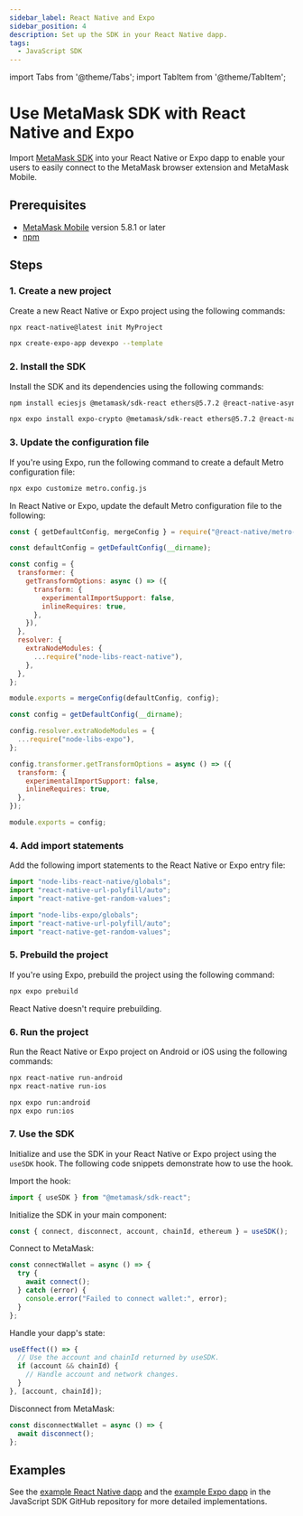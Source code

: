 ```yaml
---
sidebar_label: React Native and Expo
sidebar_position: 4
description: Set up the SDK in your React Native dapp.
tags:
  - JavaScript SDK
---
```


import Tabs from '@theme/Tabs';
import TabItem from '@theme/TabItem';

# Use MetaMask SDK with React Native and Expo

Import [MetaMask SDK](../../../concepts/sdk/index.md) into your React Native or Expo dapp to
enable your users to easily connect to the MetaMask browser extension and MetaMask Mobile.

## Prerequisites

- [MetaMask Mobile](https://github.com/MetaMask/metamask-mobile) version 5.8.1 or later
- [npm](https://docs.npmjs.com/downloading-and-installing-node-js-and-npm)

## Steps

### 1. Create a new project

Create a new React Native or Expo project using the following commands:

<Tabs>
  <TabItem value="React Native">

  ```bash
  npx react-native@latest init MyProject
  ```

  </TabItem>
  <TabItem value="Expo">

  ```bash
  npx create-expo-app devexpo --template
  ```

  </TabItem>
</Tabs>

### 2. Install the SDK

Install the SDK and its dependencies using the following commands:

<Tabs>
  <TabItem value="React Native">

  ```bash
  npm install eciesjs @metamask/sdk-react ethers@5.7.2 @react-native-async-storage/async-storage node-libs-react-native react-native-background-timer react-native-randombytes react-native-url-polyfill react-native-get-random-values
  ```

  </TabItem>
  <TabItem value="Expo">

  ```bash
  npx expo install expo-crypto @metamask/sdk-react ethers@5.7.2 @react-native-async-storage/async-storage node-libs-expo react-native-background-timer react-native-randombytes react-native-url-polyfill react-native-get-random-values@1.8.0
  ```

  </TabItem>
</Tabs>

### 3. Update the configuration file

If you're using Expo, run the following command to create a default Metro configuration file:

```bash
npx expo customize metro.config.js
```

In React Native or Expo, update the default Metro configuration file to the following:

<Tabs>
  <TabItem value="React Native">

  ```javascript title="metro.config.js"
  const { getDefaultConfig, mergeConfig } = require("@react-native/metro-config");

  const defaultConfig = getDefaultConfig(__dirname);

  const config = {
    transformer: {
      getTransformOptions: async () => ({
        transform: {
          experimentalImportSupport: false,
          inlineRequires: true,
        },
      }),
    },
    resolver: {
      extraNodeModules: {
        ...require("node-libs-react-native"),
      },
    },
  };

  module.exports = mergeConfig(defaultConfig, config);
  ```

  </TabItem>
  <TabItem value="Expo">

  ```javascript title="metro.config.js"
  const config = getDefaultConfig(__dirname);

  config.resolver.extraNodeModules = {
    ...require("node-libs-expo"),
  };

  config.transformer.getTransformOptions = async () => ({
    transform: {
      experimentalImportSupport: false,
      inlineRequires: true,
    },
  });

  module.exports = config;
  ```

  </TabItem>
</Tabs>

### 4. Add import statements

Add the following import statements to the React Native or Expo entry file:

<Tabs>
  <TabItem value="React Native">

  ```javascript title="index.js or App.tsx"
  import "node-libs-react-native/globals";
  import "react-native-url-polyfill/auto";
  import "react-native-get-random-values";
  ```

  </TabItem>
  <TabItem value="Expo">

  ```javascript title="App.tsx"
  import "node-libs-expo/globals";
  import "react-native-url-polyfill/auto";
  import "react-native-get-random-values";
  ```

  </TabItem>
</Tabs>

### 5. Prebuild the project

If you're using Expo, prebuild the project using the following command:

```bash
npx expo prebuild
```

React Native doesn't require prebuilding.

### 6. Run the project

Run the React Native or Expo project on Android or iOS using the following commands:

<Tabs>
  <TabItem value="React Native">

  ```bash
  npx react-native run-android
  npx react-native run-ios
  ```

  </TabItem>
  <TabItem value="Expo">

  ```bash
  npx expo run:android
  npx expo run:ios
  ```

  </TabItem>
</Tabs>

### 7. Use the SDK

Initialize and use the SDK in your React Native or Expo project using the `useSDK` hook.
The following code snippets demonstrate how to use the hook.

Import the hook:

```javascript
import { useSDK } from "@metamask/sdk-react";
```

Initialize the SDK in your main component:

```javascript
const { connect, disconnect, account, chainId, ethereum } = useSDK();
```

Connect to MetaMask:

```javascript
const connectWallet = async () => {
  try {
    await connect();
  } catch (error) {
    console.error("Failed to connect wallet:", error);
  }
};
```

Handle your dapp's state:

```javascript
useEffect(() => {
  // Use the account and chainId returned by useSDK.
  if (account && chainId) {
    // Handle account and network changes.
  }
}, [account, chainId]);
```

Disconnect from MetaMask:

```javascript
const disconnectWallet = async () => {
  await disconnect();
};
```

## Examples

See the [example React Native dapp](https://github.com/MetaMask/metamask-sdk/tree/main/packages/examples/reactNativeDemo)
and the [example Expo dapp](https://github.com/MetaMask/metamask-sdk/tree/main/packages/examples/expo-demo)
in the JavaScript SDK GitHub repository for more detailed implementations.

